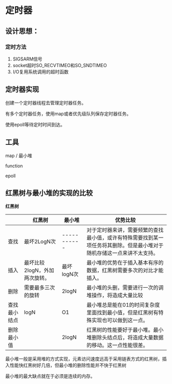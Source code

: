 # 定时器

## 设计思想：

### 定时方法

1. SIGSARM信号
2. socket超时SO_RECVTIMEO和SO_SNDTIMEO
3. I/O复用系统调用的超时函数

## 定时器实现

创建一个定时器线程去管理定时器任务。

有多个定时器任务，使用map或者优先级队列保存定时器任务。

使用epoll等待定时时间到达。

## 工具

map / 最小堆

function

epoll





## 红黑树与最小堆的实现的比较

**红黑树**

|              | 红黑树                        | 最小堆      | 优势比较                                                     |
| ------------ | ----------------------------- | ----------- | ------------------------------------------------------------ |
| 查找         | 最坏2LogN次                   | ----------- | 对于定时器来讲，需要频繁的查找最小值，或许有特殊需要找到某一项任务将其删除。但是最小堆对于随机存储这一点来讲不太支持。 |
| 插入         | 最坏比较2logN，外加两次旋转。 | 最坏logN次  | 最小堆的优势在于插入基本有序的数据，红黑树需要多次的对比才能插入。 |
| 删除         | 需要最多三次的旋转            | 2logN       | 最小堆的头删，需要进行一次的调堆操作，将造成大量比较         |
| 查找最小结点 | logN                          | O1          | 最小堆总是能在01的时间复杂度里面找到最小值，但是红黑树有特殊实现也可以做到这一点。 |
| 删除最小值   |                               | 2logN       | 红黑树的性能要好于最小堆。最小堆删除头结点后，将造成大量数据的移动。这一点性能很差。 |

最小堆一般是采用堆的方式实现，元素访问速度远高于采用链表方式的红黑树，插入性能快红黑树好几倍，但最小堆的删除性能并不快于红黑树

最小堆的最大缺点就在于必须是连续的内存。






